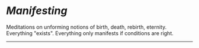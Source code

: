 # *Manifesting*

Meditations on unforming notions of birth, death, rebirth, eternity.  Everything "exists".  Everything only manifests if conditions are right.

---

